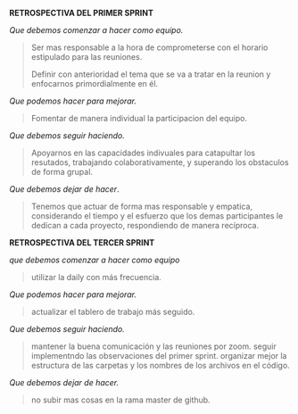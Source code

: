 **RETROSPECTIVA DEL PRIMER SPRINT**
>
*Que debemos comenzar a hacer como equipo.*
>Ser mas responsable a la hora de comprometerse con el horario estipulado para las reuniones.
>
>Definir con anterioridad el tema que se va a tratar en la reunion y enfocarnos primordialmente en él.
>
*Que podemos hacer para mejorar.*
>Fomentar de manera individual la participacion del equipo.
>
*Que debemos seguir haciendo.*
>Apoyarnos en las capacidades indivuales para catapultar los resutados, trabajando colaborativamente, y superando los obstaculos de forma grupal.
>
*Que debemos dejar de hacer*.
>Tenemos que actuar de forma mas responsable y empatica, considerando el tiempo y el esfuerzo que los demas participantes le dedican a cada proyecto, respondiendo de manera recíproca.



**RETROSPECTIVA DEL TERCER SPRINT**

*que debemos comenzar a hacer como equipo*
> utilizar la daily con más frecuencia.
>
*Que podemos hacer para mejorar.*
>actualizar el tablero de trabajo más seguido.

*Que debemos seguir haciendo.*

>mantener la buena comunicación y las reuniones por zoom.
>seguir implementndo las observaciones del primer sprint.
>organizar mejor la estructura de las carpetas y los nombres de los archivos en el código.

*Que debemos dejar de hacer.*
>no subir mas cosas en la rama master de github.
